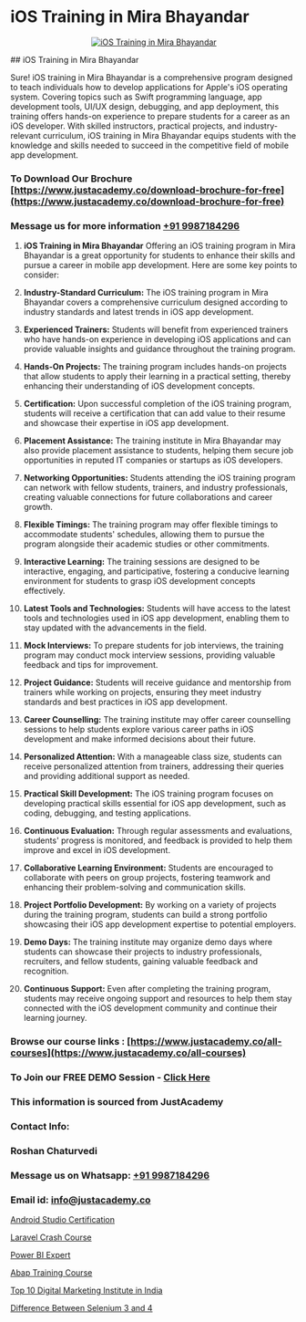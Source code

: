 # iOS Training in Mira Bhayandar

<p align="center">
  <a href="https://justacademy.co/course-detail/ios-training">
    <img src="https://justacademy.co/storage2/course_image/1676636008_course_image.webp" alt="iOS Training in Mira Bhayandar">
  </a>
</p>
## iOS Training in Mira Bhayandar

Sure! iOS training in Mira Bhayandar is a comprehensive program designed to teach individuals how to develop applications for Apple's iOS operating system. Covering topics such as Swift programming language, app development tools, UI/UX design, debugging, and app deployment, this training offers hands-on experience to prepare students for a career as an iOS developer. With skilled instructors, practical projects, and industry-relevant curriculum, iOS training in Mira Bhayandar equips students with the knowledge and skills needed to succeed in the competitive field of mobile app development.
### To Download Our Brochure [https://www.justacademy.co/download-brochure-for-free](https://www.justacademy.co/download-brochure-for-free)
### Message us for more information [+91 9987184296](https://api.whatsapp.com/send?phone=919987184296)
1) **iOS Training in Mira Bhayandar**
Offering an iOS training program in Mira Bhayandar is a great opportunity for students to enhance their skills and pursue a career in mobile app development. Here are some key points to consider:

2) **Industry-Standard Curriculum:** The iOS training program in Mira Bhayandar covers a comprehensive curriculum designed according to industry standards and latest trends in iOS app development.

3) **Experienced Trainers:** Students will benefit from experienced trainers who have hands-on experience in developing iOS applications and can provide valuable insights and guidance throughout the training program.

4) **Hands-On Projects:** The training program includes hands-on projects that allow students to apply their learning in a practical setting, thereby enhancing their understanding of iOS development concepts.

5) **Certification:** Upon successful completion of the iOS training program, students will receive a certification that can add value to their resume and showcase their expertise in iOS app development.

6) **Placement Assistance:** The training institute in Mira Bhayandar may also provide placement assistance to students, helping them secure job opportunities in reputed IT companies or startups as iOS developers.

7) **Networking Opportunities:** Students attending the iOS training program can network with fellow students, trainers, and industry professionals, creating valuable connections for future collaborations and career growth.

8) **Flexible Timings:** The training program may offer flexible timings to accommodate students' schedules, allowing them to pursue the program alongside their academic studies or other commitments.

9) **Interactive Learning:** The training sessions are designed to be interactive, engaging, and participative, fostering a conducive learning environment for students to grasp iOS development concepts effectively.

10) **Latest Tools and Technologies:** Students will have access to the latest tools and technologies used in iOS app development, enabling them to stay updated with the advancements in the field.

11) **Mock Interviews:** To prepare students for job interviews, the training program may conduct mock interview sessions, providing valuable feedback and tips for improvement.

12) **Project Guidance:** Students will receive guidance and mentorship from trainers while working on projects, ensuring they meet industry standards and best practices in iOS app development.

13) **Career Counselling:** The training institute may offer career counselling sessions to help students explore various career paths in iOS development and make informed decisions about their future.

14) **Personalized Attention:** With a manageable class size, students can receive personalized attention from trainers, addressing their queries and providing additional support as needed.

15) **Practical Skill Development:** The iOS training program focuses on developing practical skills essential for iOS app development, such as coding, debugging, and testing applications.

16) **Continuous Evaluation:** Through regular assessments and evaluations, students' progress is monitored, and feedback is provided to help them improve and excel in iOS development.

17) **Collaborative Learning Environment:** Students are encouraged to collaborate with peers on group projects, fostering teamwork and enhancing their problem-solving and communication skills.

18) **Project Portfolio Development:** By working on a variety of projects during the training program, students can build a strong portfolio showcasing their iOS app development expertise to potential employers.

19) **Demo Days:** The training institute may organize demo days where students can showcase their projects to industry professionals, recruiters, and fellow students, gaining valuable feedback and recognition.

20) **Continuous Support:** Even after completing the training program, students may receive ongoing support and resources to help them stay connected with the iOS development community and continue their learning journey.

### Browse our course links : [https://www.justacademy.co/all-courses](https://www.justacademy.co/all-courses) 
### To Join our FREE DEMO Session - [Click Here](https://www.justacademy.co/register-for-course-demo)


### This information is sourced from JustAcademy
### Contact Info:
### Roshan Chaturvedi
### Message us on Whatsapp: [+91 9987184296](https://api.whatsapp.com/send?phone=919987184296)
### Email id: [info@justacademy.co](mailto:info@justacademy.co)
                
[Android Studio Certification](https://www.linkedin.com/pulse/android-studio-certification-justacademy-bay-area-itpdf/)

[Laravel Crash Course](https://www.linkedin.com/pulse/laravel-crash-course-justacademy-beangaluru-xrgac?trackingId=BtM5TZPRPVZjeG2Xrhm9vw%3D%3D&lipi=urn%3Ali%3Apage%3Ad_flagship3_company_admin%3BV3sjVNqrQV6LT8YmMJxhFA%3D%3D)

[Power BI Expert](https://medium.com/@akanshapatil/power-bi-expert-05374d164656)

[Abap Training Course](https://medium.com/@AkashSingh2052/abap-training-course-ed66d76179d0)

[Top 10 Digital Marketing Institute in India](https://justacademyin.github.io/justacademy/top-10-digital-marketing-institute-in-india)

[Difference Between Selenium 3 and 4](https://justacademyin.github.io/justacademy/difference-between-selenium-3-and-4)

